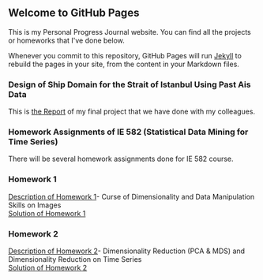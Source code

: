 ## Welcome to GitHub Pages

This is my Personal Progress Journal website. You can find all the projects or homeworks that I've done below.

Whenever you commit to this repository, GitHub Pages will run [Jekyll](https://jekyllrb.com/) to rebuild the pages in your site, from the content in your Markdown files.

### Design of Ship Domain for the Strait of Istanbul Using Past Ais Data
This is [the Report](https://enesssari.github.io/Personal/CE492%20-%20Final%20Report_Sar%C4%B1_Rogenbuke_Aybar_Oru%C3%A7_Tarhan.pdf) of my final project that we have done with my colleagues. 

### Homework Assignments of IE 582 (Statistical Data Mining for Time Series)
There will be several homework assignments done for IE 582 course.

### Homework 1
[Description of Homework 1](https://enesssari.github.io/Personal/IE582_Fall21_Homework1.pdf)- Curse of Dimensionality and Data Manipulation Skills on Images <br>
[Solution of Homework 1](https://enesssari.github.io/Personal/IE%20582%20HW%201-%20Enes%20Sar%C4%B1.html)

### Homework 2                
[Description of Homework 2](https://enesssari.github.io/Personal/Homework2/IE582_Fall21_Homework2.pdf)- Dimensionality Reduction (PCA & MDS) and Dimensionality Reduction on Time Series <br>
[Solution of Homework 2](https://enesssari.github.io/Personal/Homework2/Homework2.html)

